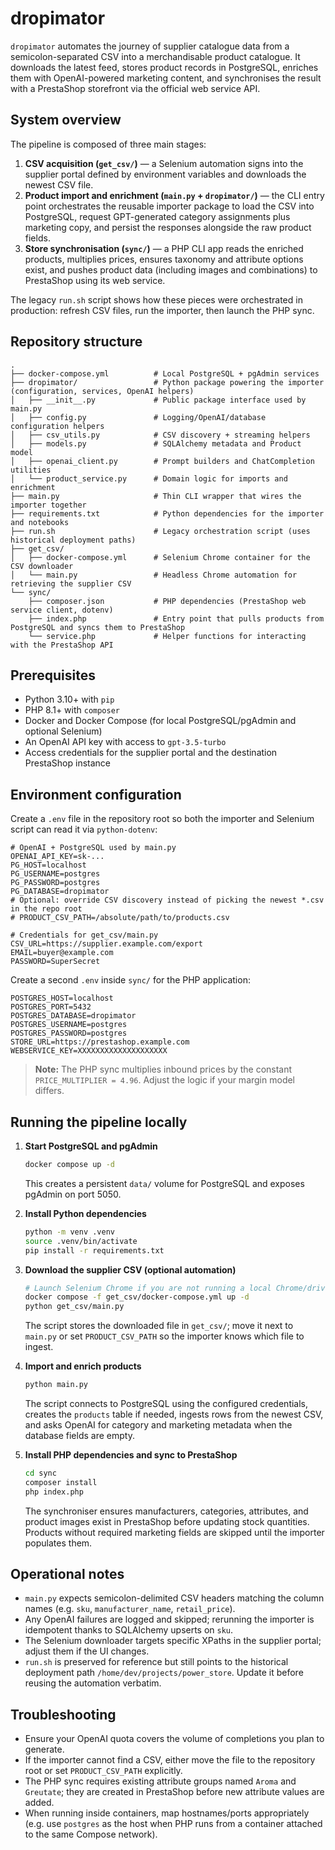 # dropimator

`dropimator` automates the journey of supplier catalogue data from a semicolon-separated CSV into a merchandisable product catalogue.
It downloads the latest feed, stores product records in PostgreSQL, enriches them with OpenAI-powered marketing content, and
synchronises the result with a PrestaShop storefront via the official web service API.

## System overview

The pipeline is composed of three main stages:

1. **CSV acquisition (`get_csv/`)** &mdash; a Selenium automation signs into the supplier portal defined by environment variables and
   downloads the newest CSV file.
2. **Product import and enrichment (`main.py` + `dropimator/`)** &mdash; the CLI entry point orchestrates the reusable importer
   package to load the CSV into PostgreSQL, request GPT-generated category assignments plus marketing copy, and persist the
   responses alongside the raw product fields.
3. **Store synchronisation (`sync/`)** &mdash; a PHP CLI app reads the enriched products, multiplies prices, ensures taxonomy and
   attribute options exist, and pushes product data (including images and combinations) to PrestaShop using its web service.

The legacy `run.sh` script shows how these pieces were orchestrated in production: refresh CSV files, run the importer, then
launch the PHP sync.

## Repository structure

```
.
├── docker-compose.yml          # Local PostgreSQL + pgAdmin services
├── dropimator/                 # Python package powering the importer (configuration, services, OpenAI helpers)
│   ├── __init__.py             # Public package interface used by main.py
│   ├── config.py               # Logging/OpenAI/database configuration helpers
│   ├── csv_utils.py            # CSV discovery + streaming helpers
│   ├── models.py               # SQLAlchemy metadata and Product model
│   ├── openai_client.py        # Prompt builders and ChatCompletion utilities
│   └── product_service.py      # Domain logic for imports and enrichment
├── main.py                     # Thin CLI wrapper that wires the importer together
├── requirements.txt            # Python dependencies for the importer and notebooks
├── run.sh                      # Legacy orchestration script (uses historical deployment paths)
├── get_csv/
│   ├── docker-compose.yml      # Selenium Chrome container for the CSV downloader
│   └── main.py                 # Headless Chrome automation for retrieving the supplier CSV
└── sync/
    ├── composer.json           # PHP dependencies (PrestaShop web service client, dotenv)
    ├── index.php               # Entry point that pulls products from PostgreSQL and syncs them to PrestaShop
    └── service.php             # Helper functions for interacting with the PrestaShop API
```

## Prerequisites

- Python 3.10+ with `pip`
- PHP 8.1+ with `composer`
- Docker and Docker Compose (for local PostgreSQL/pgAdmin and optional Selenium)
- An OpenAI API key with access to `gpt-3.5-turbo`
- Access credentials for the supplier portal and the destination PrestaShop instance

## Environment configuration

Create a `.env` file in the repository root so both the importer and Selenium script can read it via `python-dotenv`:

```env
# OpenAI + PostgreSQL used by main.py
OPENAI_API_KEY=sk-...
PG_HOST=localhost
PG_USERNAME=postgres
PG_PASSWORD=postgres
PG_DATABASE=dropimator
# Optional: override CSV discovery instead of picking the newest *.csv in the repo root
# PRODUCT_CSV_PATH=/absolute/path/to/products.csv

# Credentials for get_csv/main.py
CSV_URL=https://supplier.example.com/export
EMAIL=buyer@example.com
PASSWORD=SuperSecret
```

Create a second `.env` inside `sync/` for the PHP application:

```env
POSTGRES_HOST=localhost
POSTGRES_PORT=5432
POSTGRES_DATABASE=dropimator
POSTGRES_USERNAME=postgres
POSTGRES_PASSWORD=postgres
STORE_URL=https://prestashop.example.com
WEBSERVICE_KEY=XXXXXXXXXXXXXXXXXXXX
```

> **Note:** The PHP sync multiplies inbound prices by the constant `PRICE_MULTIPLIER = 4.96`. Adjust the logic if your margin
> model differs.

## Running the pipeline locally

1. **Start PostgreSQL and pgAdmin**
   ```bash
   docker compose up -d
   ```
   This creates a persistent `data/` volume for PostgreSQL and exposes pgAdmin on port 5050.

2. **Install Python dependencies**
   ```bash
   python -m venv .venv
   source .venv/bin/activate
   pip install -r requirements.txt
   ```

3. **Download the supplier CSV (optional automation)**
   ```bash
   # Launch Selenium Chrome if you are not running a local Chrome/driver
   docker compose -f get_csv/docker-compose.yml up -d
   python get_csv/main.py
   ```
   The script stores the downloaded file in `get_csv/`; move it next to `main.py` or set `PRODUCT_CSV_PATH` so the importer
   knows which file to ingest.

4. **Import and enrich products**
   ```bash
   python main.py
   ```
   The script connects to PostgreSQL using the configured credentials, creates the `products` table if needed, ingests rows from
   the newest CSV, and asks OpenAI for category and marketing metadata when the database fields are empty.

5. **Install PHP dependencies and sync to PrestaShop**
   ```bash
   cd sync
   composer install
   php index.php
   ```
   The synchroniser ensures manufacturers, categories, attributes, and product images exist in PrestaShop before updating stock
   quantities. Products without required marketing fields are skipped until the importer populates them.

## Operational notes

- `main.py` expects semicolon-delimited CSV headers matching the column names (e.g. `sku`, `manufacturer_name`, `retail_price`).
- Any OpenAI failures are logged and skipped; rerunning the importer is idempotent thanks to SQLAlchemy upserts on `sku`.
- The Selenium downloader targets specific XPaths in the supplier portal; adjust them if the UI changes.
- `run.sh` is preserved for reference but still points to the historical deployment path `/home/dev/projects/power_store`.
  Update it before reusing the automation verbatim.

## Troubleshooting

- Ensure your OpenAI quota covers the volume of completions you plan to generate.
- If the importer cannot find a CSV, either move the file to the repository root or set `PRODUCT_CSV_PATH` explicitly.
- The PHP sync requires existing attribute groups named `Aroma` and `Greutate`; they are created in PrestaShop before new
  attribute values are added.
- When running inside containers, map hostnames/ports appropriately (e.g. use `postgres` as the host when PHP runs from a
  container attached to the same Compose network).

